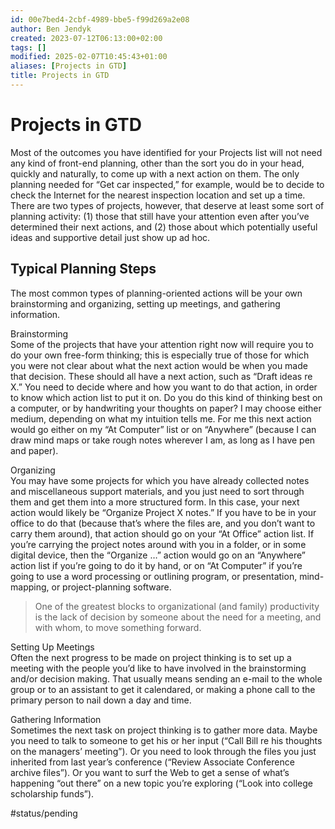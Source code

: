 ```yaml
---
id: 00e7bed4-2cbf-4989-bbe5-f99d269a2e08
author: Ben Jendyk
created: 2023-07-12T06:13:00+02:00
tags: []
modified: 2025-02-07T10:45:43+01:00
aliases: [Projects in GTD]
title: Projects in GTD
---
```


# Projects in GTD

Most of the outcomes you have identified for your Projects list will not need any kind of front-end planning, other than the sort you do in your head, quickly and naturally, to come up with a next action on them. The only planning needed for “Get car inspected,” for example, would be to decide to check the Internet for the nearest inspection location and set up a time. There are two types of projects, however, that deserve at least some sort of planning activity: (1) those that still have your attention even after you’ve determined their next actions, and (2) those about which potentially useful ideas and supportive detail just show up ad hoc.

## Typical Planning Steps

The most common types of planning-oriented actions will be your own brainstorming and organizing, setting up meetings, and gathering information.

Brainstorming  
Some of the projects that have your attention right now will require you to do your own free-form thinking; this is especially true of those for which you were not clear about what the next action would be when you made that decision. These should all have a next action, such as “Draft ideas re X.” You need to decide where and how you want to do that action, in order to know which action list to put it on. Do you do this kind of thinking best on a computer, or by handwriting your thoughts on paper? I may choose either medium, depending on what my intuition tells me. For me this next action would go either on my “At Computer” list or on “Anywhere” (because I can draw mind maps or take rough notes wherever I am, as long as I have pen and paper).

Organizing  
You may have some projects for which you have already collected notes and miscellaneous support materials, and you just need to sort through them and get them into a more structured form. In this case, your next action would likely be “Organize Project X notes.” If you have to be in your office to do that (because that’s where the files are, and you don’t want to carry them around), that action should go on your “At Office” action list. If you’re carrying the project notes around with you in a folder, or in some digital device, then the “Organize …” action would go on an “Anywhere” action list if you’re going to do it by hand, or on “At Computer” if you’re going to use a word processing or outlining program, or presentation, mind-mapping, or project-planning software.

> One of the greatest blocks to organizational (and family) productivity is the lack of decision by someone about the need for a meeting, and with whom, to move something forward.

Setting Up Meetings  
Often the next progress to be made on project thinking is to set up a meeting with the people you’d like to have involved in the brainstorming and/or decision making. That usually means sending an e-mail to the whole group or to an assistant to get it calendared, or making a phone call to the primary person to nail down a day and time.

Gathering Information  
Sometimes the next task on project thinking is to gather more data. Maybe you need to talk to someone to get his or her input (“Call Bill re his thoughts on the managers’ meeting”). Or you need to look through the files you just inherited from last year’s conference (“Review Associate Conference archive files”). Or you want to surf the Web to get a sense of what’s happening “out there” on a new topic you’re exploring (“Look into college scholarship funds”).


#status/pending